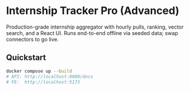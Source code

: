# Internship Tracker Pro (Advanced)

Production-grade internship aggregator with hourly pulls, ranking, vector search, and a React UI.
Runs end-to-end offline via seeded data; swap connectors to go live.

## Quickstart
```bash
docker compose up --build
# API: http://localhost:8000/docs
# FE:  http://localhost:5173
```
